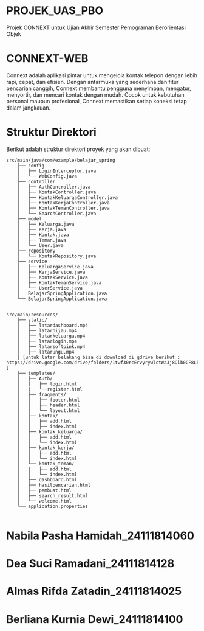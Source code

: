 # PROJEK_UAS_PBO
Projek CONNEXT untuk Ujian Akhir Semester Pemograman Berorientasi Objek

# CONNEXT-WEB
Connext adalah aplikasi pintar untuk mengelola kontak telepon dengan lebih rapi, cepat, dan efisien. Dengan antarmuka yang sederhana dan fitur pencarian canggih, Connext membantu pengguna menyimpan, mengatur, menyortir, dan mencari kontak dengan mudah. Cocok untuk kebutuhan personal maupun profesional, Connext memastikan setiap koneksi tetap dalam jangkauan.

# Struktur Direktori
Berikut adalah struktur direktori proyek yang akan dibuat:

```plaintext
src/main/java/com/example/belajar_spring
    ├── config
    │   ├── LoginInterceptor.java
    │   └── WebConfig.java
    ├── controller
    │   ├── AuthController.java
    │   ├── KontakController.java
    │   ├── KontakKeluargaController.java
    │   ├── KontakKerjaController.java
    │   ├── KontakTemanController.java
    │   └── SearchController.java
    ├── model
    │   ├── Keluarga.java
    │   ├── Kerja.java
    │   ├── Kontak.java
    │   ├── Teman.java
    │   └── User.java
    ├── repository
    │   └── KontakRepository.java
    ├── service
    │   ├── KeluargaService.java
    │   ├── KerjaService.java
    │   ├── KontakService.java
    │   ├── KontakTemanService.java
    │   └── UserService.java
    │   BelajarSpringApplication.java
    └── BelajarSpringApplication.java


src/main/resources/
    ├── static/
    │   ├── latardashboard.mp4
    │   ├── latarhijau.mp4
    │   ├── latarkeluarga.mp4
    │   ├── latarlogin.mp4
    │   ├── latarsoftpink.mp4
    │   ├── latarungu.mp4
    | [untuk latar belakang bisa di download di gdrive berikut : https://drive.google.com/drive/folders/1twf30rcErvyrywlctWaJj8Qlb0CF8LkE ]
    ├── templates/
    │   ├── Auth/
    │   |   ├── login.html
    │   |   └──register.html
    │   ├── fragments/
    │   │   ├── footer.html
    │   │   ├── header.html
    │   │   └── layout.html
    │   ├── kontak/
    │   │   ├── add.html
    │   │   ├── index.html
    │   ├── kontak_keluarga/
    │   │   ├── add.html
    │   │   └── index.html
    │   ├── kontak_kerja/
    │   │   ├── add.html
    │   │   └── index.html
    │   └── kontak_teman/
    │   |   ├── add.html
    │   │   └── index.html
    │   ├── dashboard.html
    │   ├── hasilpencarian.html
    │   ├── pembuat.html
    │   ├── search_result.html
    │   └── welcome.html
    └── application.properties


```

# Nabila Pasha Hamidah_24111814060
# Dea Suci Ramadani_24111814128
# Almas Rifda Zatadin_24111814025
# Berliana Kurnia Dewi_24111814100



